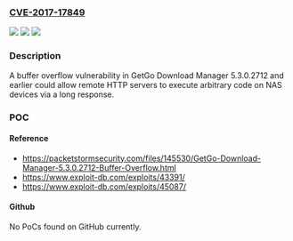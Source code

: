 ### [CVE-2017-17849](https://cve.mitre.org/cgi-bin/cvename.cgi?name=CVE-2017-17849)
![](https://img.shields.io/static/v1?label=Product&message=n%2Fa&color=blue)
![](https://img.shields.io/static/v1?label=Version&message=n%2Fa&color=blue)
![](https://img.shields.io/static/v1?label=Vulnerability&message=n%2Fa&color=brighgreen)

### Description

A buffer overflow vulnerability in GetGo Download Manager 5.3.0.2712 and earlier could allow remote HTTP servers to execute arbitrary code on NAS devices via a long response.

### POC

#### Reference
- https://packetstormsecurity.com/files/145530/GetGo-Download-Manager-5.3.0.2712-Buffer-Overflow.html
- https://www.exploit-db.com/exploits/43391/
- https://www.exploit-db.com/exploits/45087/

#### Github
No PoCs found on GitHub currently.

